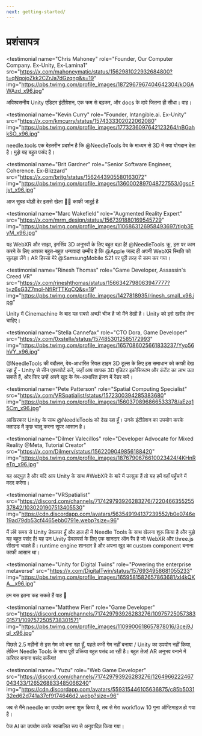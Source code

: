 ```yaml
---
next: getting-started/
---
```


# प्रशंसापत्र

<p></p>

<testimonial
  name="Chris Mahoney"
  role="Founder, Our Computer Company. Ex-Unity, Ex-Lamina1"
  src="https://x.com/mahoneymatic/status/1562981022932684800?t=qNqojoZkk2CZrJa7dGzqng&s=19"
  img="https://pbs.twimg.com/profile_images/1872967967404642304/kOGAWAzd_x96.jpg"
>
अविश्वसनीय Unity एडिटर इंटीग्रेशन, एक क्रम से बढ़कर, और docs के दावे जितना ही सीधा। वाह।
</testimonial>

<testimonial
  name="Kevin Curry"
  role="Founder, Intangible.ai. Ex-Unity"
  src="https://x.com/kmcurry/status/1574333302022062080"
  img="https://pbs.twimg.com/profile_images/1773236097642123264/nBGahkSO_x96.jpg"
>
needle.tools एक बेहतरीन प्रदर्शन है कि @NeedleTools वेब के माध्यम से 3D में क्या योगदान देता है। मुझे यह बहुत पसंद है।
</testimonial>

<testimonial
  name="Brit Gardner"
  role="Senior Software Engineer, Coherence. Ex-Blizzard"
  src="https://x.com/britg/status/1562443905580163072"
  img="https://pbs.twimg.com/profile_images/1360002897048727553/0gscFjvt_x96.jpg"
>
आज सुबह थोड़ी देर इससे खेला 🤯🤯 काफी जादुई है
</testimonial>

<testimonial
  name="Marc Wakefield"
  role="Augmented Reality Expert"
  src="https://x.com/mrm_design/status/1567391880169545729"
  img="https://pbs.twimg.com/profile_images/1106863126958493697/tlgb3EyM_x96.jpg"
>
यह WebXR और साझा, इमर्सिव 3D अनुभवों के लिए बहुत बड़ा है! @NeedleTools क्रू, इस पर काम करने के लिए आपका बहुत-बहुत धन्यवाद! उम्मीद है कि @Apple जल्द ही अपनी WebXR स्थिति को सुलझा लेंगे। AR हिस्सा मेरे @SamsungMobile S21 पर पूरी तरह से काम कर गया।
</testimonial>

<testimonial
  name="Rinesh Thomas"
  role="Game Developer, Assassin's Creed VR"
  src="https://x.com/rineshthomas/status/1566342798063947777?t=z6sG3Z7mol-NfIRfTTKqCQ&s=19"
  img="https://pbs.twimg.com/profile_images/1427818935/rinesh_small_x96.jpg"
>
Unity में Cinemachine के बाद यह सबसे अच्छी चीज है जो मैंने देखी है। Unity को इसे खरीद लेना चाहिए।
</testimonial>

<testimonial
  name="Stella Cannefax"
  role="CTO Dora, Game Developer"
  src="https://x.com/0xstella/status/1574853012585172993"
  img="https://pbs.twimg.com/profile_images/1657086025661833237/Yyo56hVY_x96.jpg"
>
@NeedleTools की बदौलत, वेब-आधारित रियल टाइम 3D टूल्स के लिए इस समाधान को काफी देख रहा हूँ - Unity से सीन एक्सपोर्ट करें, जहाँ आप व्यापक 3D एडिटर इकोसिस्टम और कंटेंट का लाभ उठा सकते हैं, और फिर उन्हें अपने खुद के वेब-आधारित इंजन में रेंडर करें।
</testimonial>

<testimonial
  name="Pete Patterson"
  role="Spatial Computing Specialist"
  src="https://x.com/VRSpatialist/status/1572300394285383680"
  img="https://pbs.twimg.com/profile_images/1560370896866533378/aEzq15Cm_x96.jpg"
>
आखिरकार Unity के साथ @NeedleTools को देख रहा हूँ। उनके इंटीग्रेशन का उपयोग करके क्लाउड में कुछ चालू करना सुपर आसान है।
</testimonial>

<testimonial
  name="Dilmer Valecillos"
  role="Developer Advocate for Mixed Reality @Meta, Tutorial Creator"
  src="https://x.com/Dilmerv/status/1562209049856188420"
  img="https://pbs.twimg.com/profile_images/1876790676610023424/4KHnReTp_x96.jpg"
>
यह अद्भुत है और यदि आप Unity के साथ #WebXR के बारे में उत्सुक हैं तो यह हमें वहाँ पहुँचने में मदद करेगा।
</testimonial>

<testimonial
  name="VRSpatialist"
  src="https://discord.com/channels/717429793926283276/722046635525537842/1030201907513405530"
  img="https://cdn.discordapp.com/avatars/563549194137239552/b0e0746e19ad79db53cf4465ebb0791e.webp?size=96"
>
मैं लंबे समय से Unity डेवलपर हूँ और हाल ही में Needle Tools के साथ खेलना शुरू किया है और मुझे यह बहुत पसंद है! यह उन Unity डेवलपर्स के लिए एक शानदार ऑन रैंप है जो WebXR और three.js सीखना चाहते हैं। runtime engine शानदार है और अपना खुद का custom component बनाना काफी आसान था।
</testimonial>

<testimonial
  name="Unity for Digital Twins"
  role="Powering the enterprise metaverse"
  src="https://x.com/DigitalTwin/status/1576934958681055233"
  img="https://pbs.twimg.com/profile_images/1659581582657863681/xl4kQKA__x96.jpg"
>
हम बस इतना कह सकते हैं वाह 🤩
</testimonial>

<testimonial
  name="Matthew Pieri"
  role="Game Developer"
  src="https://discord.com/channels/717429793926283276/1097572505738301571/1097572505738301571"
  img="https://pbs.twimg.com/profile_images/1109900618657878016/3cej9Jql_x96.jpg"
>
पिछले 2.5 महीनों से इस गेम को बना रहा हूँ, पहले कभी गेम नहीं बनाया / Unity का उपयोग नहीं किया, लेकिन Needle Tools के साथ पूरी प्रक्रिया बहुत पसंद आ रही है। बहुत तेज़! AR अनुभव बनाने में करियर बनाना पसंद करूँगा!
</testimonial>

<testimonial
  name="Yuzu"
  role="Web Game Developer"
  src="https://discord.com/channels/717429793926283276/1264966222467043433/1265268833485066240"
  img="https://cdn.discordapp.com/avatars/559315446105636875/c85b503132ed62d741a37cf9174646d2.webp?size=96"
>
जब से मैंने needle का उपयोग करना शुरू किया है, तब से मेरा workflow 10 गुना ऑप्टिमाइज़ हो गया है।
</testimonial>


पेज AI का उपयोग करके स्वचालित रूप से अनुवादित किया गया।